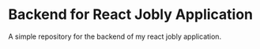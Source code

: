 # Backend for React Jobly Application

A simple repository for the backend of my react jobly application.
